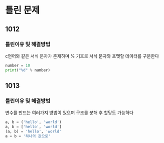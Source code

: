 # 틀린 문제

## 1012

### 틀린이유 및 해결방법

c언어와 같은 서식 문자가 존재하며 % 기호로 서식 문자와 포멧할 데이터를 구분한다

```py
number = 10
print("%d" % number)
```

## 1013

### 틀린이유 및 해결방법

변수를 만드는 여러가지 방법이 있으며 구조를 분해 후 할당도 가능하다

```py
a, b = ('hello', 'world')
a, b = ['hello', 'world']
(a, b) = 'hello', 'world'
a = b = '하나의 값으로'
```
